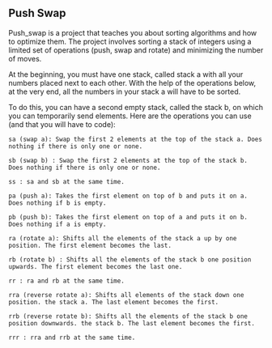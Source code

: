## Push Swap
Push_swap is a project that teaches you about sorting algorithms and how to optimize them. The project involves sorting a stack of integers using a limited set of operations (push, swap and rotate) and minimizing the number of moves. 

At the beginning, you must have one stack, called stack a with all your numbers placed next to each other. With the help of the operations below, at the very end, all the numbers in your stack a will have to be sorted. 

To do this, you can have a second empty stack, called the stack b, on which you can temporarily send elements. Here are the operations you can use (and that you will have to code):

    sa (swap a): Swap the first 2 elements at the top of the stack a. Does nothing if there is only one or none. 

    sb (swap b) : Swap the first 2 elements at the top of the stack b. Does nothing if there is only one or none. 

    ss : sa and sb at the same time. 

    pa (push a): Takes the first element on top of b and puts it on a. Does nothing if b is empty. 

    pb (push b): Takes the first element on top of a and puts it on b. Does nothing if a is empty. 

    ra (rotate a): Shifts all the elements of the stack a up by one position. The first element becomes the last. 

    rb (rotate b) : Shifts all the elements of the stack b one position upwards. The first element becomes the last one. 

    rr : ra and rb at the same time. 

    rra (reverse rotate a): Shifts all elements of the stack down one position. the stack a. The last element becomes the first. 

    rrb (reverse rotate b): Shifts all the elements of the stack b one position downwards. the stack b. The last element becomes the first. 

    rrr : rra and rrb at the same time.
